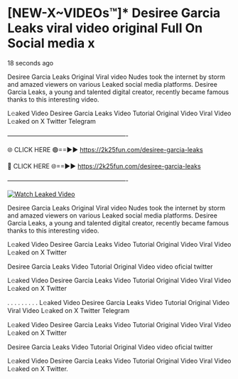# [NEW-X~VIDEOs™]* Desiree Garcia Leaks viral video original Full On Social media x

18 seconds ago

Desiree Garcia Leaks Original Viral video Nudes took the internet by storm and amazed viewers on various Leaked social media platforms. Desiree Garcia Leaks, a young and talented digital creator, recently became famous thanks to this interesting video.

L𝚎aked Video Desiree Garcia Leaks Video Tutorial Original Video Viral Video L𝚎aked on X Twitter Telegram

———————————————————-

🌐 CLICK HERE 🟢==►► https://2k25fun.com/desiree-garcia-leaks

🔴 CLICK HERE 🌐==►► https://2k25fun.com/desiree-garcia-leaks

———————————————————-

[![Watch Leaked Video](https://miro.medium.com/v2/resize:fit:828/format:webp/1*cilzJN44JGOrTw9NJCrNHA.gif "Watch Leaked Video")](https://2k25fun.com/desiree-garcia-leaks)

Desiree Garcia Leaks Original Viral video Nudes took the internet by storm and amazed viewers on various Leaked social media platforms. Desiree Garcia Leaks, a young and talented digital creator, recently became famous thanks to this interesting video.

L𝚎aked Video Desiree Garcia Leaks Video Tutorial Original Video Viral Video L𝚎aked on X Twitter

Desiree Garcia Leaks Video Tutorial Original Video video oficial twitter

L𝚎aked Video Desiree Garcia Leaks Video Tutorial Original Video Viral Video L𝚎aked on X Twitter

. . . . . . . . . L𝚎aked Video Desiree Garcia Leaks Video Tutorial Original Video Viral Video L𝚎aked on X Twitter Telegram

L𝚎aked Video Desiree Garcia Leaks Video Tutorial Original Video Viral Video L𝚎aked on X Twitter

Desiree Garcia Leaks Video Tutorial Original Video video oficial twitter

L𝚎aked Video Desiree Garcia Leaks Video Tutorial Original Video Viral Video L𝚎aked on X Twitter.